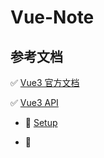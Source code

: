 # Vue-Note

## 参考文档

✅ [Vue3 官方文档](https://v3.cn.vuejs.org/)

✅ [Vue3 API](https://v3.cn.vuejs.org/api/)

- 🔆 [Setup](https://v3.cn.vuejs.org/guide/composition-api-setup.html#setup)

- 🔆 [<script setup>](https://v3.cn.vuejs.org/api/sfc-script-setup.html)
  
- 🔆 [Typescript](https://v3.cn.vuejs.org/guide/typescript-support.html#typescript-%E6%94%AF%E6%8C%81)

- 🔆 [动态组件](https://v3.cn.vuejs.org/guide/component-basics.html#%E5%8A%A8%E6%80%81%E7%BB%84%E4%BB%B6)

✅ [Vite](https://cn.vitejs.dev/)
  
✅ [Vue Element Plus](https://element-plus.gitee.io/zh-CN/)

## 阅读清单

✅ [vue3保姆级教程](https://juejin.cn/post/7030992475271495711)

✅ [2022年必会Vue3.0学习 (强烈建议)](https://juejin.cn/post/7057325585705467918)

✅ [Vue3风格指南](https://v3.cn.vuejs.org/style-guide/#%E9%A3%8E%E6%A0%BC%E6%8C%87%E5%8D%97) `官方推荐的书写规范`
